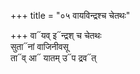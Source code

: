 +++
title = "०५ वायविन्द्रश्च चेतथः"

+++
वा᳓यव् इ᳓न्द्रश् च चेतथः  
सुता᳓नां वाजिनीवसू  
ता᳓व् आ᳓ यातम् उ᳓प द्रव᳓त्